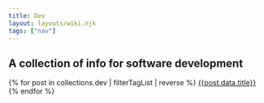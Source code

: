 ```yaml
---
title: Dev
layout: layouts/wiki.njk
tags: ["nav"]
---
```


## A collection of info for software development

{% for post in collections.dev | filterTagList | reverse %}
  <a href={{post.url}}> {{post.data.title}} </a>
{% endfor %}


